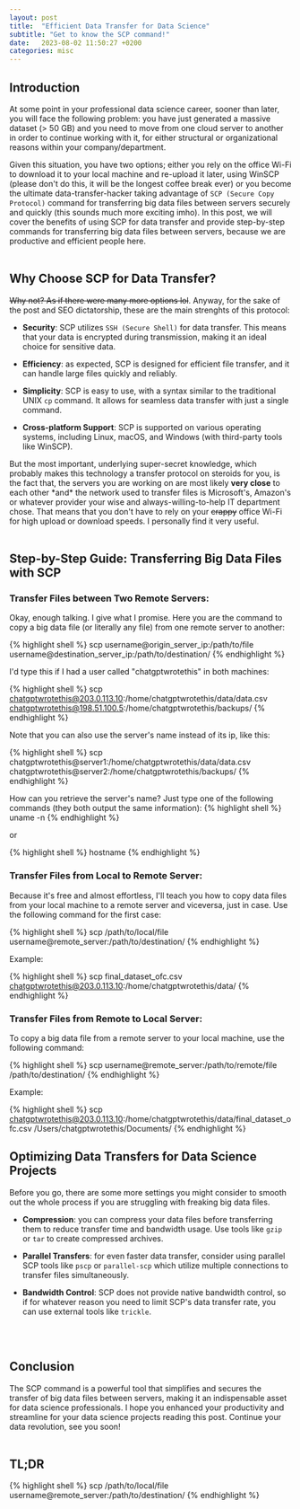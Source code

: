 ```yaml
---
layout: post
title:  "Efficient Data Transfer for Data Science"
subtitle: "Get to know the SCP command!"
date:   2023-08-02 11:50:27 +0200
categories: misc
---
```


## Introduction

At some point in your professional data science career, sooner than later, you will face the following problem: you have just generated a massive dataset (> 50 GB) and you need to move from one cloud server to another in order to continue working with it, for either structural or organizational reasons within your company/department. 

Given this situation, you have two options; either you rely on the office Wi-Fi to download it to your local machine and re-upload it later, using WinSCP (please don't do this, it will be the longest coffee break ever) or you become the ultimate data-transfer-hacker taking advantage of `SCP (Secure Copy Protocol)` command for transferring big data files between servers securely and quickly (this sounds much more exciting imho). In this post, we will cover the benefits of using SCP for data transfer and provide step-by-step commands for transferring big data files between servers, because we are productive and efficient people here.
<br>
<br>

## Why Choose SCP for Data Transfer?

~~Why not? As if there were many more options lol~~. Anyway, for the sake of the post and SEO dictatorship, these are the main strenghts of this protocol:

- **Security**: SCP utilizes `SSH (Secure Shell)` for data transfer. This means that your data is encrypted during transmission, making it an ideal choice for sensitive data.

- **Efficiency**: as expected, SCP is designed for efficient file transfer, and it can handle large files quickly and reliably.

- **Simplicity**: SCP is easy to use, with a syntax similar to the traditional UNIX `cp` command. It allows for seamless data transfer with just a single command.

- **Cross-platform Support**: SCP is supported on various operating systems, including Linux, macOS, and Windows (with third-party tools like WinSCP).

But the most important, underlying super-secret knowledge, which probably makes this technology a transfer protocol on steroids for you, is the fact that, the servers you are working on are most likely **very close** to each other \*and\* the network used to transfer files is Microsoft's, Amazon's or whatever provider your wise and always-willing-to-help IT department chose. That means that you don't have to rely on your ~~crappy~~ office Wi-Fi for high upload or download speeds. I personally find it very useful.
<br>
<br>

## Step-by-Step Guide: Transferring Big Data Files with SCP

### Transfer Files between Two Remote Servers:
Okay, enough talking. I give what I promise. Here you are the command to copy a big data file (or literally any file) from one remote server to another:

{% highlight shell %}
scp username@origin_server_ip:/path/to/file username@destination_server_ip:/path/to/destination/
{% endhighlight %}

I'd type this if I had a user called "chatgptwrotethis" in both machines:

{% highlight shell %}
scp chatgptwrotethis@203.0.113.10:/home/chatgptwrotethis/data/data.csv chatgptwrotethis@198.51.100.5:/home/chatgptwrotethis/backups/
{% endhighlight %}

Note that you can also use the server's name instead of its ip, like this:

{% highlight shell %}
scp chatgptwrotethis@server1:/home/chatgptwrotethis/data/data.csv chatgptwrotethis@server2:/home/chatgptwrotethis/backups/
{% endhighlight %}

How can you retrieve the server's name? Just type one of the following commands (they both output the same information):
{% highlight shell %}
uname -n
{% endhighlight %}

or

{% highlight shell %}
hostname
{% endhighlight %}


### Transfer Files from Local to Remote Server:
Because it's free and almost effortless, I'll teach you how to copy data files from your local machine to a remote server and viceversa, just in case. Use the following command for the first case:

{% highlight shell %}
scp /path/to/local/file username@remote_server:/path/to/destination/
{% endhighlight %}

Example:

{% highlight shell %}
scp final_dataset_ofc.csv chatgptwrotethis@203.0.113.10:/home/chatgptwrotethis/data/
{% endhighlight %}


### Transfer Files from Remote to Local Server:
To copy a big data file from a remote server to your local machine, use the following command:

{% highlight shell %}
scp username@remote_server:/path/to/remote/file /path/to/destination/
{% endhighlight %}

Example:

{% highlight shell %}
scp chatgptwrotethis@203.0.113.10:/home/chatgptwrotethis/data/final_dataset_ofc.csv /Users/chatgptwrotethis/Documents/
{% endhighlight %}
<br>

## Optimizing Data Transfers for Data Science Projects

Before you go, there are some more settings you might consider to smooth out the whole process if you are struggling with freaking big data files.

- **Compression**: you can compress your data files before transferring them to reduce transfer time and bandwidth usage. Use tools like `gzip` or `tar` to create compressed archives.

- **Parallel Transfers**: for even faster data transfer, consider using parallel SCP tools like `pscp` or `parallel-scp` which utilize multiple connections to transfer files simultaneously.

- **Bandwidth Control**: SCP does not provide native bandwidth control, so if for whatever reason you need to limit SCP's data transfer rate, you can use external tools like `trickle`.
<br>
<br>

## Conclusion

The SCP command is a powerful tool that simplifies and secures the transfer of big data files between servers, making it an indispensable asset for data science professionals. I hope you enhanced your productivity and streamline for your data science projects reading this post. Continue your data revolution, see you soon!
<br>
<br>

## TL;DR

{% highlight shell %}
scp /path/to/local/file username@remote_server:/path/to/destination/
{% endhighlight %}